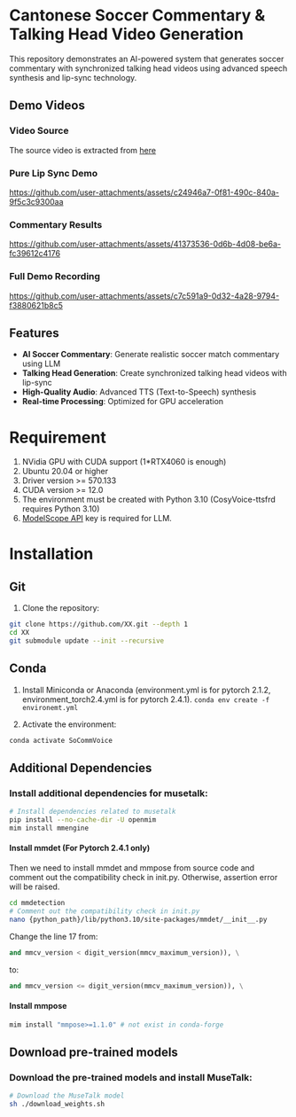# Cantonese Soccer Commentary & Talking Head Video Generation

This repository demonstrates an AI-powered system that generates soccer commentary with synchronized talking head videos using advanced speech synthesis and lip-sync technology.

## Demo Videos
### Video Source
The source video is extracted from [here](https://www.google.com/url?sa=t&source=web&rct=j&opi=89978449&url=https://www.facebook.com/ChungChiKwongchannel/videos/%25E4%25BC%258D%25E6%2599%2583%25E6%25A6%25AE%25E5%25A0%25B1%25E5%25B0%258E2004-%25E6%25AD%2590%25E5%259C%258B%25E7%259B%2583-%25E6%25B3%2595%25E5%259C%258B-21%25E8%258B%25B1%25E6%25A0%25BC%25E8%2598%25AD/1905282819776195/&ved=2ahUKEwiH3uPFsaqPAxUQElkFHdenCA4QtwJ6BAgQEAI&usg=AOvVaw2sLuZ0DgyOrv5iGperOuTw)

### Pure Lip Sync Demo
https://github.com/user-attachments/assets/c24946a7-0f81-490c-840a-9f5c3c9300aa

### Commentary Results
https://github.com/user-attachments/assets/41373536-0d6b-4d08-be6a-fc39612c4176

### Full Demo Recording
https://github.com/user-attachments/assets/c7c591a9-0d32-4a28-9794-f3880621b8c5

## Features
- **AI Soccer Commentary**: Generate realistic soccer match commentary using LLM
- **Talking Head Generation**: Create synchronized talking head videos with lip-sync
- **High-Quality Audio**: Advanced TTS (Text-to-Speech) synthesis
- **Real-time Processing**: Optimized for GPU acceleration

# Requirement 
1. NVidia GPU with CUDA support (1*RTX4060 is enough)
2. Ubuntu 20.04 or higher
3. Driver version >= 570.133 
4. CUDA version >= 12.0
5. The environment must be created with Python 3.10 (CosyVoice-ttsfrd requires Python 3.10)
6. [ModelScope API](https://www.modelscope.cn/my/myaccesstoken) key is required for LLM.

# Installation 
## Git 
1. Clone the repository:
```bash
git clone https://github.com/XX.git --depth 1  
cd XX
git submodule update --init --recursive
```

## Conda
1. Install Miniconda or Anaconda (environment.yml is for pytorch 2.1.2, environment_torch2.4.yml is for pytorch 2.4.1).
`conda env create -f environemt.yml`

2. Activate the environment:
```bash
conda activate SoCommVoice
```

## Additional Dependencies
### Install additional dependencies for musetalk:
```bash
# Install dependencies related to musetalk
pip install --no-cache-dir -U openmim
mim install mmengine 
```

#### Install mmdet (For Pytorch 2.4.1 only)
Then we need to install mmdet and mmpose from source code and comment out the compatibility check in init.py. Otherwise, assertion error will be raised.

```bash
cd mmdetection
# Comment out the compatibility check in init.py
nano {python_path}/lib/python3.10/site-packages/mmdet/__init__.py 
```

Change the line 17 from:
```python        
and mmcv_version < digit_version(mmcv_maximum_version)), \
```
to:
```python        
and mmcv_version <= digit_version(mmcv_maximum_version)), \
```

#### Install mmpose
```bash
mim install "mmpose>=1.1.0" # not exist in conda-forge
```

<!-- ### Install additional dependencies for CosyVoice: (Ignored as yet implemented)
```bash
# If you encounter sox compatibility issues
# ubuntu
sudo apt-get install sox libsox-dev
# centos
sudo yum install sox sox-devel
``` -->

<!-- ### Install additional dependencies for PaddleSpeech (Ignored):
```bash
pip install paddlespeech paddlepaddle --no-deps
pip install yacs g2p-en opencc pypinyin pypinyin-dict opencc-python-reimplemented braceexpand ToJyutping webrtcvad zhon timer
``` -->

## Download pre-trained models
<!-- ### Download the pre-trained models and install CosyVoice-ttsfrd (Ignored as not required):
```bash
# Download the CosyVoice model
python download_model_cosyvoice.py

# Install the CosyVoice-ttsfrd model (Optional, if not installed, wetext will be used)
cd pretrained_models/CosyVoice-ttsfrd/
unzip resource.zip -d .
pip install ttsfrd_dependency-0.1-py3-none-any.whl
pip install ttsfrd-0.4.2-cp310-cp310-linux_x86_64.whl
```
 -->
### Download the pre-trained models and install MuseTalk:
```bash
# Download the MuseTalk model
sh ./download_weights.sh
```
